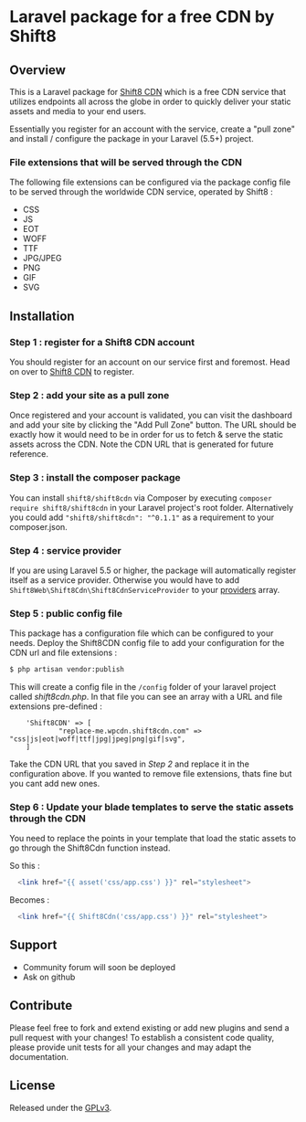 # Laravel package for a free CDN by Shift8

## Overview
This is a Laravel package for [Shift8 CDN](https://shift8cdn.com) which is a free CDN service that utilizes endpoints all across the globe in order to quickly deliver your static assets and media to your end users.

Essentially you register for an account with the service, create a "pull zone" and install / configure the package in your Laravel (5.5+) project.

### File extensions that will be served through the CDN

The following file extensions can be configured via the package config file to be served through the worldwide CDN service, operated by Shift8 :

- CSS
- JS
- EOT
- WOFF
- TTF
- JPG/JPEG
- PNG
- GIF
- SVG

## Installation

### Step 1 : register for a Shift8 CDN account

You should register for an account on our service first and foremost. Head on over to [Shift8 CDN](https://shift8cdn.com/register) to register.

### Step 2 : add your site as a pull zone

Once registered and your account is validated, you can visit the dashboard and add your site by clicking the "Add Pull Zone" button. The URL should be exactly how it would need to be in order for us to fetch & serve the static assets across the CDN. Note the CDN URL that is generated for future reference.

### Step 3 : install the composer package

You can install `shift8/shift8cdn` via Composer by executing `composer require shift8/shift8cdn` in your Laravel project's root folder. Alternatively you could add `"shift8/shift8cdn": "^0.1.1"` as a requirement to your composer.json. 

### Step 4 : service provider

If you are using Laravel 5.5 or higher, the package will automatically register itself as a service provider. Otherwise you would have to add `Shift8Web\Shift8Cdn\Shift8CdnServiceProvider` to your [providers](https://laravel.com/docs/master/providers#registering-providers "Visit Laravel Documentation") array.

### Step 5 : public config file

This package has a configuration file which can be configured to your needs. Deploy the Shift8CDN config file to add your configuration for the CDN url and file extensions :

```bash
$ php artisan vendor:publish
```

This will create a config file in the `/config` folder of your laravel project called *shift8cdn.php*. In that file you can see an array with a URL and file extensions pre-defined :

```
    'Shift8CDN' => [
            "replace-me.wpcdn.shift8cdn.com" => "css|js|eot|woff|ttf|jpg|jpeg|png|gif|svg",
    ]
```

Take the CDN URL that you saved in *Step 2* and replace it in the configuration above. If you wanted to remove file extensions, thats fine but you cant add new ones. 

### Step 6 : Update your blade templates to serve the static assets through the CDN

You need to replace the points in your template that load the static assets to go through the Shift8Cdn function instead.

So this :

```php
  <link href="{{ asset('css/app.css') }}" rel="stylesheet">
```

Becomes :

```php
  <link href="{{ Shift8Cdn('css/app.css') }}" rel="stylesheet">
```

## Support

- Community forum will soon be deployed
- Ask on github

## Contribute

Please feel free to fork and extend existing or add new plugins and send a pull request with your changes!
To establish a consistent code quality, please provide unit tests for all your changes and may adapt the documentation.

## License

Released under the [GPLv3](LICENSE.md).
